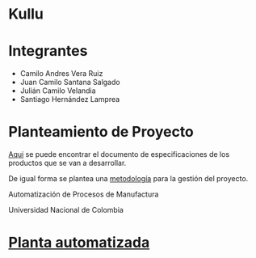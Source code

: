 # Kullu

# Integrantes

- Camilo Andres Vera Ruiz
- Juan Camilo Santana Salgado
- Julián Camilo Velandia
- Santiago Hernández Lamprea

# Planteamiento de Proyecto
[Aqui](./Especificaciones%20de%20Proyecto.pdf) se puede encontrar el documento de especificaciones de los productos que se van a desarrollar.

De igual forma se plantea una [metodología](./Planeacion.md) para la gestión del proyecto.

Automatización de Procesos de Manufactura

Universidad Nacional de Colombia

# [Planta automatizada](./PlantaAutomatizada/PropuestaPlanta.md)
